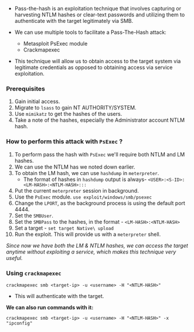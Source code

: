 
+ Pass-the-hash is an exploitation technique that involves capturing or harvesting NTLM hashes or clear-text passwords and utilizing them to authenticate with the target legitimately via SMB.

+ We can use multiple tools to facilitate a Pass-The-Hash attack:
	+ Metasploit PsExec module
	+ Crackmapexec

+ This technique will allow us to obtain access to the target system via legitimate credentials as opposed to obtaining access via service exploitation.

### Prerequisites

1. Gain initial access.
2. Migrate to `lsass` to gain NT AUTHORITY/SYSTEM.
3. Use `mimikatz` to get the hashes of the users.
4. Take a note of the hashes, especially the Administrator account NTLM hash.

### How to perform this attack with `PsExec` ?

1. To perform pass the hash with `PsExec` we'll require both NTLM and LM hashes.
2. We can use the NTLM has we noted down earlier.
3. To obtain the LM hash, we can use `hashdump` in `meterpreter`.
	+ The format of hashes in `hashdump` output  is always-
	    `<USER>:<S-ID>:<LM-HASH>:<NTLM-HASH>:::`
1. Put the current `meterpreter` session in background.
2. Use the `PsExec` module. `use exploit/windows/smb/psexec`
3. Change the `LPORT`, as the background process is using the default port 4444.
4. Set the `SMBUser`.
5. Set the `SMBPass` to the hashes, in the format - `<LM-HASH>:<NTLM-HASH>`
6. Set a target - `set target Native\ upload`
7. Run the exploit. This will provide us with a `meterpreter` shell. 

*Since now we have both the LM & NTLM hashes, we can access the target anytime without exploiting a service, which makes this technique very useful.*

### Using `crackmapexec` 

```
crackmapexec smb <target-ip> -u <username> -H "<NTLM-HASH>"
```

- This will authenticate with the target.

__We can also run commands with it:__
```
crackmapexec smb <target-ip> -u <username> -H "<NTLM-HASH>" -x "ipconfig"
```